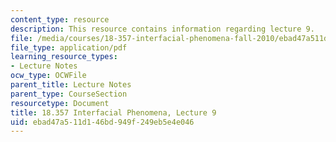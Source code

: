 ```yaml
---
content_type: resource
description: This resource contains information regarding lecture 9.
file: /media/courses/18-357-interfacial-phenomena-fall-2010/ebad47a511d146bd949f249eb5e4e046_MIT18_357F10_Lecture9.pdf
file_type: application/pdf
learning_resource_types:
- Lecture Notes
ocw_type: OCWFile
parent_title: Lecture Notes
parent_type: CourseSection
resourcetype: Document
title: 18.357 Interfacial Phenomena, Lecture 9
uid: ebad47a5-11d1-46bd-949f-249eb5e4e046
---
```

